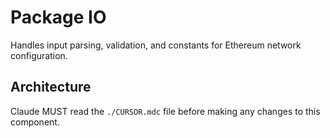 # Package IO

Handles input parsing, validation, and constants for Ethereum network configuration.

## Architecture  
Claude MUST read the `./CURSOR.mdc` file before making any changes to this component.